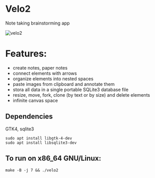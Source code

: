 # Velo2

Note taking brainstorming app

![velo2](https://gist.github.com/user-attachments/assets/b029a9b1-be2c-4c45-8f50-283d6210e506)

# Features:

* create notes, paper notes
* connect elements with arrows
* organize elements into nested spaces
* paste images from clipboard and annotate them
* stora all data in a single portable SQLite3 database file
* resize, move, fork, clone (by text or by size) and delete elements
* infinite canvas space

## Dependencies

GTK4, sqlite3

```
sudo apt install libgtk-4-dev
sudo apt install libsqlite3-dev
```

## To run on x86_64 GNU/Linux:

`make -B -j 7 && ./velo2`
